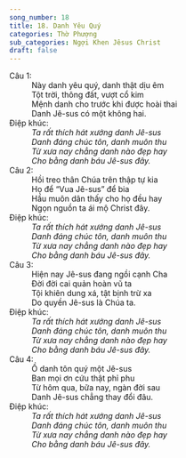 ```yaml
---
song_number: 18
title: 18. Danh Yêu Quý
categories: Thờ Phượng
sub_categories: Ngợi Khen Jêsus Christ
draft: false
---
```

<dl><dt>Câu 1:</dt><dd data-verse="1">Này danh yêu quý, danh thật dịu êm <br/>Tột trời, thông đất, vượt cổ kim <br/>Mệnh danh cho trước khi được hoài thai <br/>Danh Jê-sus có một không hai. </dd><dt>Điệp khúc:</dt><dd data-chorus="1"><em>Ta rất thích hát xướng danh Jê-sus <br/>Danh đáng chúc tôn, danh muôn thu <br/>Từ xưa nay chẳng danh nào đẹp hay <br/>Cho bằng danh báu Jê-sus đây. </em></dd><dt>Câu 2:</dt><dd data-verse="2">Hồi treo thân Chúa trên thập tự kia <br/>Họ để “Vua Jê-sus” để bia <br/>Hầu muôn dân thấy cho họ đều hay <br/>Ngọn nguồn ta ái mộ Christ đây. </dd><dt>Điệp khúc:</dt><dd data-chorus="1"><em>Ta rất thích hát xướng danh Jê-sus <br/>Danh đáng chúc tôn, danh muôn thu <br/>Từ xưa nay chẳng danh nào đẹp hay <br/>Cho bằng danh báu Jê-sus đây. </em></dd><dt>Câu 3:</dt><dd data-verse="3">Hiện nay Jê-sus đang ngồi cạnh Cha <br/>Đời đời cai quản hoàn vũ ta <br/>Tội khiên dung xá, tật bịnh trừ xa <br/>Do quyền Jê-sus là Chúa ta. </dd><dt>Điệp khúc:</dt><dd data-chorus="1"><em>Ta rất thích hát xướng danh Jê-sus <br/>Danh đáng chúc tôn, danh muôn thu <br/>Từ xưa nay chẳng danh nào đẹp hay <br/>Cho bằng danh báu Jê-sus đây. </em></dd><dt>Câu 4:</dt><dd data-verse="4">Ồ danh tôn quý một Jê-sus <br/>Ban mọi ơn cứu thật phỉ phu <br/>Từ hôm qua, bữa nay, ngàn đời sau <br/>Danh Jê-sus chẳng thay đổi đâu. </dd><dt>Điệp khúc:</dt><dd data-chorus="1"><em>Ta rất thích hát xướng danh Jê-sus <br/>Danh đáng chúc tôn, danh muôn thu <br/>Từ xưa nay chẳng danh nào đẹp hay <br/>Cho bằng danh báu Jê-sus đây. </em></dd></dl>